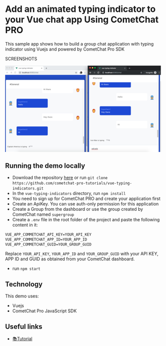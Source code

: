 # Add an animated typing indicator to your Vue chat app Using CometChat PRO

This sample app shows how to build a group chat application with typing indicator using Vuejs and powered by CometChat Pro SDK

SCREENSHOTS

![Typing indicator 1](screenshots/both_typing.png)


## Running the demo locally

* Download the repository [here]() or run `git clone https://github.com/cometchat-pro-tutorials/vue-typing-indicators.git`
* In the `vue-typing-indicators` directory, run `npm install`
* You need to sign up for CometChat PRO and create your application first
* Create an ApiKey. You can use auth-only permission for this application
* Create a Group from the dashboard or use the group created by CometChat named `supergroup`
* Create a `.env` file in the root folder of the project and paste the following content in it:

```
VUE_APP_COMMETCHAT_API_KEY=YOUR_API_KEY                
VUE_APP_COMMETCHAT_APP_ID=YOUR_APP_ID
VUE_APP_COMMETCHAT_GUID=YOUR_GROUP_GUID
```

Replace `YOUR_API_KEY`, `YOUR_APP_ID` and `YOUR_GROUP_GUID` with your API KEY, APP ID and GUID as obtained from your CometChat dashboard.

* run `npm start`


## Technology

This demo uses:

* Vuejs
* CometChat Pro JavaScript SDK


## Useful links

* [📚Tutorial](https://prodocs.cometchat.com/docs)